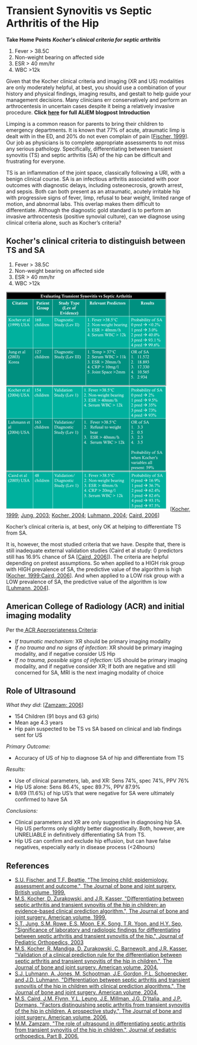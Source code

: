 


# Transient Synovitis vs Septic Arthritis of the Hip

**Take Home Points**
***Kocher's clinical criteria for septic arthritis***

1.  Fever &gt; 38.5C
2.  Non-weight bearing on affected side
3.  ESR &gt; 40 mm/hr
4.  WBC &gt;12k

Given that the Kocher clinical criteria and imaging (XR and US) modalities are only moderately helpful, at best, you should use a combination of your history and physical findings, imaging results, and gestalt to help guide your management decisions. Many clinicians err conservatively and perform an arthrocentesis in uncertain cases despite it being a relatively invasive procedure.
**Click [here](http://academiclifeinem.com/transient-synovitis-vs-septic-arthritis-of-the-hip/) for full ALiEM blogpost**
**Introduction**

Limping is a common reason for parents to bring their children to emergency departments. It is known that 77% of acute, atraumatic limp is dealt with in the ED, and 20% do not even complain of pain \[[Fischer, 1999](http://www.ncbi.nlm.nih.gov/pubmed/10615981)\]. Our job as physicians is to complete appropriate assessments to not miss any serious pathology. Specifically, differentiating between transient synovitis (TS) and septic arthritis (SA) of the hip can be difficult and frustrating for everyone.

TS is an inflammation of the joint space, classically following a URI, with a benign clinical course. SA is an infectious arthritis associated with poor outcomes with diagnostic delays, including osteonecrosis, growth arrest, and sepsis. Both can both present as an atraumatic, acutely irritable hip with progressive signs of fever, limp, refusal to bear weight, limited range of motion, and abnormal labs. This overlap makes them difficult to differentiate. Although the diagnostic gold standard is to perform an invasive arthrocentesis (positive synovial culture), can we diagnose using clinical criteria alone, such as Kocher’s criteria?

## Kocher's clinical criteria to distinguish between TS and SA

1.  Fever &gt; 38.5C
2.  Non-weight bearing on affected side
3.  ESR &gt; 40 mm/hr
4.  WBC &gt;12k

![](image-0.png)
\[[Kocher, 1999](http://www.ncbi.nlm.nih.gov/pubmed/10608376); [Jung, 2003](http://www.ncbi.nlm.nih.gov/pubmed/12724602); [Kocher, 2004](http://www.ncbi.nlm.nih.gov/pubmed/15292409); [Luhmann, 2004](http://www.ncbi.nlm.nih.gov/pubmed/15118038); [Caird, 2006](%20http://www.ncbi.nlm.nih.gov/pubmed/16757758)\]

Kocher’s clinical criteria is, at best, only OK at helping to differentiate TS from SA.

It is, however, the most studied criteria that we have. Despite that, there is still inadequate external validation studies (Caird et al study: 0 predictors still has 16.9% chance of SA \[[Caird, 2006](http://www.ncbi.nlm.nih.gov/pubmed/16757758)\]). The criteria are helpful depending on pretest assumptions. So when applied to a HIGH risk group with HIGH prevalence of SA, the predictive value of the algorithm is high \[[Kocher, 1999](http://www.ncbi.nlm.nih.gov/pubmed/10608376);[Caird, 2006](http://www.ncbi.nlm.nih.gov/pubmed/16757758)\]. And when applied to a LOW risk group with a LOW prevalence of SA, the predictive value of the algorithm is low \[[Luhmann, 2004](http://www.ncbi.nlm.nih.gov/pubmed/15118038)\].

## American College of Radiology (ACR) and initial imaging modality

Per the[ ACR Appropriateness Criteria](http://www.guideline.gov/content.aspx?id=37914):
-   *If traumatic mechanism:* XR should be primary imaging modality
-   *If no trauma and no signs of infection*: XR should be primary imaging modality, and if negative consider US Hip
-   *If no trauma, possible signs of infection*: US should be primary imaging modality, and if negative consider XR; If both are negative and still concerned for SA, MRI is the next imaging modality of choice

## Role of Ultrasound 

*What they did*: \[[Zamzam; 2006](http://www.ncbi.nlm.nih.gov/pubmed/17001248)\]
-   154 Children (91 boys and 63 girls)
-   Mean age 4.3 years
-   Hip pain suspected to be TS vs SA based on clinical and lab findings sent for US

*Primary Outcome:*
-   Accuracy of US of hip to diagnose SA of hip and differentiate from TS

*Results:*
-   Use of clinical parameters, lab, and XR: Sens 74%, spec 74%, PPV 76%
-   Hip US alone: Sens 86.4%, spec 89.7%, PPV 87.9%
-   8/69 (11.6%) of hip US’s that were negative for SA were ultimately confirmed to have SA

*Conclusions:*
-   Clinical parameters and XR are only suggestive in diagnosing hip SA. Hip US performs only slightly better diagnostically. Both, however, are UNRELIABLE in definitively differentiating SA from TS.
-   Hip US can confirm and exclude hip effusion, but can have false negatives, especially early in disease process (&lt;24hours)

## References

-   [S.U. Fischer, and T.F. Beattie, "The limping child: epidemiology, assessment and outcome.", The Journal of bone and joint surgery. British volume, 1999.](http://www.ncbi.nlm.nih.gov/pubmed/10615981)
-   [M.S. Kocher, D. Zurakowski, and J.R. Kasser, "Differentiating between septic arthritis and transient synovitis of the hip in children: an evidence-based clinical prediction algorithm.", The Journal of bone and joint surgery. American volume, 1999.](http://www.ncbi.nlm.nih.gov/pubmed/10608376)
-   [S.T. Jung, S.M. Rowe, E.S. Moon, E.K. Song, T.R. Yoon, and H.Y. Seo, "Significance of laboratory and radiologic findings for differentiating between septic arthritis and transient synovitis of the hip.", Journal of Pediatric Orthopedics, 2003](http://www.ncbi.nlm.nih.gov/pubmed/12724602)
-   [M.S. Kocher, R. Mandiga, D. Zurakowski, C. Barnewolt, and J.R. Kasser, "Validation of a clinical prediction rule for the differentiation between septic arthritis and transient synovitis of the hip in children.", The Journal of bone and joint surgery. American volume, 2004.](http://www.ncbi.nlm.nih.gov/pubmed/15292409)
-   [S.J. Luhmann, A. Jones, M. Schootman, J.E. Gordon, P.L. Schoenecker, and J.D. Luhmann, "Differentiation between septic arthritis and transient synovitis of the hip in children with clinical prediction algorithms.", The Journal of bone and joint surgery. American volume, 2004.](http://www.ncbi.nlm.nih.gov/pubmed/15118038)
-   [M.S. Caird, J.M. Flynn, Y.L. Leung, J.E. Millman, J.G. D'Italia, and J.P. Dormans, "Factors distinguishing septic arthritis from transient synovitis of the hip in children. A prospective study.", The Journal of bone and joint surgery. American volume, 2006.](http://www.ncbi.nlm.nih.gov/pubmed/16757758)
-   [M.M. Zamzam, "The role of ultrasound in differentiating septic arthritis from transient synovitis of the hip in children.", Journal of pediatric orthopedics. Part B, 2006.](http://www.ncbi.nlm.nih.gov/pubmed/17001248)
